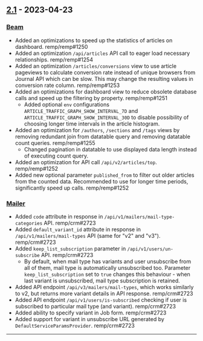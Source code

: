 ## [2.1] - 2023-04-23

### [Beam]

- Added an optimizations to speed up the statistics of articles on dashboard. remp/remp#1250
- Added an optimization `/api/articles` API call to eager load necessary relationships. remp/remp#1254
- Added an optimization `/articles/conversions` view to use article pageviews to calculate conversion rate instead of unique browsers from Journal API which can be slow. This may change the resulting values in conversion rate column. remp/remp#1253
- Added an optimizations for dashboard view to reduce obsolete database calls and speed up the filtering by property. remp/remp#1251
    - Added optional `env` configurations `ARTICLE_TRAFFIC_GRAPH_SHOW_INTERVAL_7D` and `ARTICLE_TRAFFIC_GRAPH_SHOW_INTERVAL_30D` to disable possibility of choosing longer time intervals in the article histogram.
- Added an optimization for `/authors`, `/sections` and `/tags` views by removing redundant join from datatable query and removing datatable count queries. remp/remp#1255
    - Changed pagination in datatable to use displayed data length instead of executing count query.
- Added an optimization for API call `/api/v2/articles/top`. remp/remp#1252
- Added new optional parameter `published_from` to filter out older articles from the counted data. Recommended to use for longer time periods, significantly speed up calls. remp/remp#1252

### [Mailer]

- Added `code` attribute in response in `/api/v1/mailers/mail-type-categories` API. remp/crm#2723
- Added `default_variant_id` attribute in response in `/api/v1/mailers/mail-types` API (same for "v2" and "v3"). remp/crm#2723
- Added `keep_list_subscription` parameter in `/api/v1/users/un-subscribe` API. remp/crm#2723
    - By default, when mail type has variants and user unsubscribe from all of them, mail type is automatically unsubscribed too. Parameter `keep_list_subscription` set to `true` changes this behaviour - when last variant is unsubscribed, mail type subscription is retained.
- Added API endpoint `/api/v3/mailers/mail-types`, which works similarly to v2, but returns more variant details in API response. remp/crm#2723
- Added API endpoint `/api/v1/users/is-subscribed` checking if user is subscribed to particular mail type (and variant). remp/crm#2723
- Added ability to specify variant in Job form. remp/crm#2723
- Added support for variant in unsubscribe URL generated by `DefaultServiceParamsProvider`. remp/crm#2723

---

[2.1]: https://github.com/remp2020/remp/compare/2.0.0...2.1.0

[Beam]: https://github.com/remp2020/remp/tree/master/Beam
[Campaign]: https://github.com/remp2020/remp/tree/master/Campaign
[Mailer]: https://github.com/remp2020/remp/tree/master/Mailer
[Sso]: https://github.com/remp2020/remp/tree/master/Sso
[Segments]: https://github.com/remp2020/remp/tree/master/Beam/go/cmd/segments
[Tracker]: https://github.com/remp2020/remp/tree/master/Beam/go/cmd/tracker